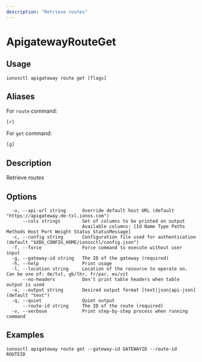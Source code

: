 ```yaml
---
description: "Retrieve routes"
---
```


# ApigatewayRouteGet

## Usage

```text
ionosctl apigateway route get [flags]
```

## Aliases

For `route` command:

```text
[r]
```

For `get` command:

```text
[g]
```

## Description

Retrieve routes

## Options

```text
  -u, --api-url string      Override default host URL (default "https://apigateway.de-txl.ionos.com")
      --cols strings        Set of columns to be printed on output 
                            Available columns: [Id Name Type Paths Methods Host Port Weight Status StatusMessage]
  -c, --config string       Configuration file used for authentication (default "$XDG_CONFIG_HOME/ionosctl/config.json")
  -f, --force               Force command to execute without user input
  -g, --gateway-id string   The ID of the gateway (required)
  -h, --help                Print usage
  -l, --location string     Location of the resource to operate on. Can be one of: de/txl, gb/lhr, fr/par, es/vit
      --no-headers          Don't print table headers when table output is used
  -o, --output string       Desired output format [text|json|api-json] (default "text")
  -q, --quiet               Quiet output
      --route-id string     The ID of the route (required)
  -v, --verbose             Print step-by-step process when running command
```

## Examples

```text
ionosctl apigateway route get --gateway-id GATEWAYID --route-id ROUTEID
```

